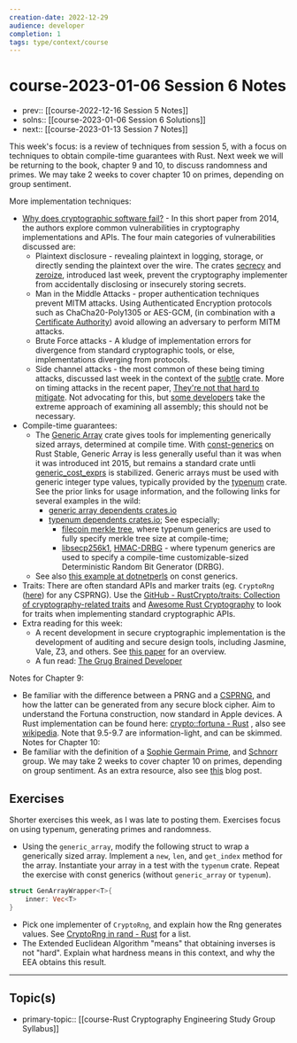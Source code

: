 ```yaml
---
creation-date: 2022-12-29
audience: developer
completion: 1
tags: type/context/course
---
```

# course-2023-01-06 Session 6 Notes
- prev:: [[course-2022-12-16 Session 5 Notes]]
- solns:: [[course-2023-01-06 Session 6 Solutions]]
- next:: [[course-2023-01-13 Session 7 Notes]]

This week's focus: is a review of techniques from session 5, with a focus on techniques to obtain compile-time guarantees with Rust. Next week we will be returning to the book, chapter 9 and 10, to discuss randomness and primes. We may take 2 weeks to cover chapter 10 on primes, depending on group sentiment.

More implementation techniques:
- [Why does cryptographic software fail?](https://people.csail.mit.edu/nickolai/papers/lazar-cryptobugs.pdf)  - In this short paper from 2014, the authors explore common vulnerabilities in cryptography implementations and APIs. The four main categories of vulnerabilities discussed are:
    - Plaintext disclosure - revealing plaintext in logging, storage, or directly sending the plaintext over the wire. The crates [secrecy](https://docs.rs/secrecy/latest/secrecy/) and [zeroize](https://docs.rs/zeroize/latest/zeroize/index.html), introduced last week, prevent the cryptography implementer from accidentally disclosing or insecurely storing secrets.
    - Man in the Middle Attacks - proper authentication techniques prevent MITM attacks. Using Authenticated Encryption protocols such as ChaCha20-Poly1305 or AES-GCM, (in combination with a [Certificate Authority](https://en.wikipedia.org/wiki/Certificate_authority)) avoid allowing an adversary to perform MITM attacks.
    - Brute Force attacks - A kludge of implementation errors for divergence from standard cryptographic tools, or else, implementations diverging from protocols.
    - Side channel attacks - the most common of these being timing attacks, discussed last week in the context of the [subtle](https://docs.rs/subtle/latest/subtle/) crate. More on timing attacks in the recent paper, [They're not that hard to mitigate](https://eprint.iacr.org/2021/1650.pdf). Not advocating for this, but [some developers](https://research.nccgroup.com/2022/04/26/real-world-cryptography-conference-2022/#timing) take the extreme approach of examining all assembly; this should not be necessary.
- Compile-time guarantees:
    - The [Generic Array](https://docs.rs/generic-array/latest/generic_array/) crate gives tools for implementing generically sized arrays, determined at compile time. With [const-generics](https://without.boats/blog/shipping-const-generics/) on Rust Stable, Generic Array is less generally useful than it was when it was introduced int 2015, but remains a standard crate untli [generic_cost_exprs](https://github.com/fizyk20/generic-array/issues/115) is stabilized. Generic arrays must be used with generic integer type values, typically provided by the [typenum](https://docs.rs/typenum/latest/typenum/) crate. See the prior links for usage information, and the following links for several examples in the wild:
        - [generic array dependents crates.io](https://crates.io/crates/generic-array/reverse_dependencies)
        - [typenum dependents crates.io](https://crates.io/crates/typenum/reverse_dependencies); See especially;
            - [filecoin merkle tree](https://github.com/filecoin-project/rust-fil-proofs/blob/128f7209ec583e023f04630102ef1dd17fbe2370/storage-proofs-core/src/merkle/mod.rs#L43), where typenum generics are used to fully specify merkle tree size at compile-time;
            - [libsecp256k1](https://github.com/paritytech/libsecp256k1/blob/70795ba9b86866233ada643a62b3dd58645cb540/src/lib.rs#L823), [HMAC-DRBG](https://docs.rs/hmac-drbg/0.3.0/src/hmac_drbg/lib.rs.html#7-16) - where typenum generics are used to specify a compile-time customizable-sized Deterministic Random Bit Generator (DRBG).
    - See also [this example at dotnetperls](https://www.dotnetperls.com/const-generic-rust) on const generics.
- Traits: There are often standard APIs and marker traits (eg. `CryptoRng` ([here](https://rust-random.github.io/book/update-0.5.html?highlight=cryptorng#cryptographic-rngs)) for any CSPRNG). Use the [GitHub - RustCrypto/traits: Collection of cryptography-related traits](https://github.com/RustCrypto/traits) and [Awesome Rust Cryptography](https://cryptography.rs/#traits-for-cryptographic-primitives) to look for traits when implementing standard cryptographic APIs.
- Extra reading for this week:
    - A recent development in secure cryptographic implementation is the development of auditing and secure design tools, including Jasmine, Vale, Z3, and others. See [this paper](https://hal.inria.fr/hal-03046757/file/BarbosaetalOakland21.pdf) for an overview.
    - A fun read: [The Grug Brained Developer](https://grugbrain.dev/)

Notes for Chapter 9:
- Be familiar with the difference between a PRNG and a [CSPRNG](https://en.wikipedia.org/wiki/Cryptographically_secure_pseudorandom_number_generator), and how the latter can be generated from any secure block cipher. Aim to understand the Fortuna construction, now standard in Apple devices. A Rust implementation can be found here: [crypto::fortuna - Rust](https://nicolasdp.github.io/git/crypto/fortuna/) , also see [wikipedia](https://en.wikipedia.org/wiki/Fortuna_(PRNG)). Note that 9.5-9.7 are information-light, and can be skimmed.
Notes for Chapter 10:
- Be familiar with the definition of a [Sophie Germain Prime](https://en.wikipedia.org/wiki/Safe_and_Sophie_Germain_primes#Sophie_Germain_prime), and [Schnorr](https://en.wikipedia.org/wiki/Schnorr_group) group. We may take 2 weeks to cover chapter 10 on primes, depending on group sentiment. As an extra resource, also see [this](https://medium.com/snips-ai/prime-number-generation-2a02f28508ff) blog post.

## Exercises
Shorter exercises this week, as I was late to posting them. Exercises focus on using typenum, generating primes and randomness.
- Using the `generic_array`, modify the following struct to wrap a generically sized array. Implement a `new`, `len`, and `get_index` method for the array. Instantiate your array in a test with the `typenum` crate. Repeat the exercise with const generics (without `generic_array` or `typenum`).
```rust
struct GenArrayWrapper<T>{
    inner: Vec<T>
}
```
- Pick one implementer of `CryptoRng`, and explain how the Rng generates values. See [CryptoRng in rand - Rust](https://rust-random.github.io/rand/rand/trait.CryptoRng.html) for a list.
- The Extended Euclidean Algorithm "means" that obtaining inverses is not "hard". Explain what hardness means in this context, and why the EEA obtains this result.

---
## Topic(s)
- primary-topic:: [[course-Rust Cryptography Engineering Study Group Syllabus]]